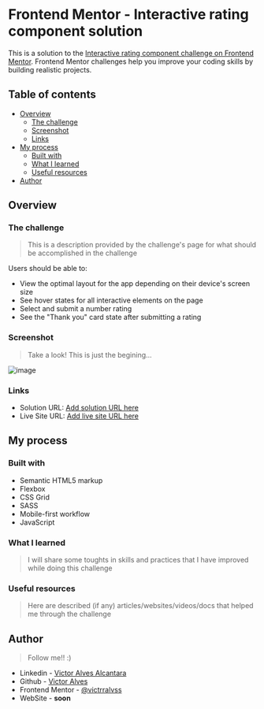 # Frontend Mentor - Interactive rating component solution


This is a solution to the [Interactive rating component challenge on Frontend Mentor](https://www.frontendmentor.io/challenges/interactive-rating-component-koxpeBUmI). Frontend Mentor challenges help you improve your coding skills by building realistic projects. 

## Table of contents

- [Overview](#overview)
  - [The challenge](#the-challenge)
  - [Screenshot](#screenshot)
  - [Links](#links)
- [My process](#my-process)
  - [Built with](#built-with)
  - [What I learned](#what-i-learned)
  - [Useful resources](#useful-resources)
- [Author](#author)


## Overview

### The challenge
>This is a description provided by the challenge's page for what should be accomplished in the challenge 

Users should be able to:

- View the optimal layout for the app depending on their device's screen size
- See hover states for all interactive elements on the page
- Select and submit a number rating
- See the "Thank you" card state after submitting a rating

### Screenshot
>Take a look! This is just the begining...

![image](https://user-images.githubusercontent.com/90868283/214983149-090c7245-fba6-45d3-a8cb-3102996e1ed6.png)

### Links

- Solution URL: [Add solution URL here](https://www.frontendmentor.io/solutions/responsive-design-sass-javascript-semantic-html-ylj4qSeMso)
- Live Site URL: [Add live site URL here](https://ratingcard-victrralvss.netlify.app)

## My process

### Built with

- Semantic HTML5 markup
- Flexbox
- CSS Grid
- SASS
- Mobile-first workflow
- JavaScript

### What I learned
>I will share some toughts in skills and practices that I have improved while doing this challenge


### Useful resources
>Here are described (if any) articles/websites/videos/docs that helped me through the challenge


## Author 
>Follow me!! :)
- Linkedin  - [Victor Alves Alcantara](https://www.linkedin.com/in/victrralvss/)
- Github - [Victor Alves](https://github.com/victrralvss)
- Frontend Mentor - [@victrralvss](https://www.frontendmentor.io/profile/victrralvss)
- WebSite - __soon__


